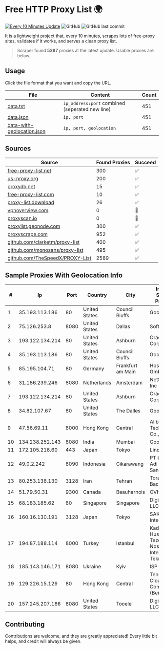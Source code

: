 
# Free HTTP Proxy List 🌍

[![Every 10 Minutes Update](https://github.com/mertguvencli/http-proxy-list/actions/workflows/main.yml/badge.svg?branch=main)](https://github.com/mertguvencli/http-proxy-list/actions/workflows/main.yml)
![GitHub](https://img.shields.io/github/license/mertguvencli/http-proxy-list)
![GitHub last commit](https://img.shields.io/github/last-commit/mertguvencli/http-proxy-list)

It is a lightweight project that, every 10 minutes, scrapes lots of free-proxy sites, validates if it works, and serves a clean proxy list.


> Scraper found **5287** proxies at the latest update. Usable proxies are below.

## Usage

Click the file format that you want and copy the URL.


|File|Content|Count|
|----|-------|-----|
|[data.txt](https://raw.githubusercontent.com/mertguvencli/http-proxy-list/main/proxy-list/data.txt)|`ip_address:port` combined (seperated new line)|451|
|[data.json](https://raw.githubusercontent.com/mertguvencli/http-proxy-list/main/proxy-list/data.json)|`ip, port`|451|
|[data-with-geolocation.json](https://raw.githubusercontent.com/mertguvencli/http-proxy-list/main/proxy-list/data-with-geolocation.json)|`ip, port, geolocation`|451|

## Sources

|Source|Found Proxies|Succeed|
|------|-------------|-------|
|[free-proxy-list.net](https://free-proxy-list.net)|300|✅|
|[us-proxy.org](https://www.us-proxy.org)|200|✅|
|[proxydb.net](http://proxydb.net)|15|✅|
|[free-proxy-list.com](https://free-proxy-list.com/?page=&port=&type%5B%5D=http&type%5B%5D=https&up_time=0&search=Search)|10|✅|
|[proxy-list.download](https://www.proxy-list.download/HTTP)|26|✅|
|[vpnoverview.com](https://vpnoverview.com/privacy/anonymous-browsing/free-proxy-servers)|0|🚫|
|[proxyscan.io](https://www.proxyscan.io)|0|🚫|
|[proxylist.geonode.com](https://proxylist.geonode.com/api/proxy-list?limit=300&page=1&sort_by=lastChecked&sort_type=desc&protocols=http,https)|300|✅|
|[proxyscrape.com](https://api.proxyscrape.com/v2/?request=displayproxies&protocol=http&timeout=10000&country=all&ssl=all&anonymity=all)|952|✅|
|[github.com/clarketm/proxy-list](https://raw.githubusercontent.com/clarketm/proxy-list/master/proxy-list-raw.txt)|400|✅|
|[github.com/monosans/proxy-list](https://raw.githubusercontent.com/monosans/proxy-list/main/proxies/http.txt)|495|✅|
|[github.com/TheSpeedX/PROXY-List](https://raw.githubusercontent.com/TheSpeedX/PROXY-List/master/http.txt)|2589|✅|


## Sample Proxies With Geolocation Info

|#|Ip|Port|Country|City|Internet Service Provider|
|-|--|----|-------|----|-------------------------|
|1|35.193.113.186|80|United States|Council Bluffs|Google LLC|
|2|75.126.253.8|8080|United States|Dallas|SoftLayer|
|3|193.122.134.214|80|United States|Ashburn|Oracle Corporation|
|4|35.193.113.186|80|United States|Council Bluffs|Google LLC|
|5|85.195.104.71|80|Germany|Frankfurt am Main|Host Europe GmbH|
|6|31.186.239.246|8080|Netherlands|Amsterdam|NetSkope Inc|
|7|193.122.134.214|80|United States|Ashburn|Oracle Corporation|
|8|34.82.107.67|80|United States|The Dalles|Google LLC|
|9|47.56.69.11|8000|Hong Kong|Central|Alibaba (US) Technology Co., Ltd.|
|10|134.238.252.143|8080|India|Mumbai|Google LLC|
|11|172.105.216.60|443|Japan|Tokyo|Linode, LLC|
|12|49.0.2.242|8090|Indonesia|Cikarawang|PT Usaha Adi Sanggoro|
|13|80.253.138.130|3128|Iran|Tehran|Torange Back UP|
|14|51.79.50.31|9300|Canada|Beauharnois|OVH SAS|
|15|68.183.185.62|80|Singapore|Singapore|DigitalOcean, LLC|
|16|160.16.130.191|3128|Japan|Tokyo|SAKURA Internet Inc.|
|17|194.87.188.114|8000|Turkey|Istanbul|Kadir Huseyin Tezcan Nosspeed Internet Teknolojileri|
|18|185.143.146.171|8080|Ukraine|Kyiv|ISP UTELS|
|19|129.226.15.129|80|Hong Kong|Central|Tencent Cloud Computing (Beijing) Co|
|20|157.245.207.186|8080|United States|Tooele|DigitalOcean, LLC|



## Contributing

Contributions are welcome, and they are greatly appreciated! Every
little bit helps, and credit will always be given.

